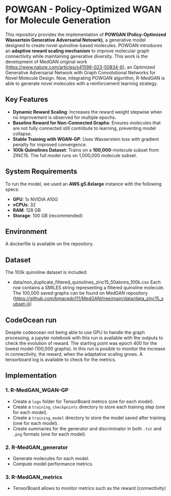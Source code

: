 # POWGAN - Policy‐Optimized WGAN for Molecule Generation

This repository provides the implementation of **POWGAN (Policy‐Optimized Wassertein Generative Adversarial Netowrk)**, a generative model designed to create novel quinoline-based molecules. POWGAN introduces an **adaptive reward scaling mechanism** to improve molecular graph connectivity while maintaining generative diversity.
This work is the development of MedGAN original work (https://www.nature.com/articles/s41598-023-50834-6), an Optimized Generative Adversarial Network with Graph Convolutional Networks for Novel Molecule Design. Now, integrating POWGAN algorithm, R-MedGAN is able to generate novel molecules with a reinforcement learning strategy.

## Key Features
- **Dynamic Reward Scaling**: Increases the reward weight stepwise when no improvement is observed for multiple epochs.
- **Baseline Reward for Non‐Connected Graphs**: Ensures molecules that are not fully connected still contribute to learning, preventing model collapse.
- **Stable Training with WGAN‐GP**: Uses Wasserstein loss with gradient penalty for improved convergence.
- **100k Quinolines Dataset**: Trains on a **100,000**-molecule subset from ZINC15. The full model runs on 1,000,000 molecule subset.

## System Requirements
To run the model, we used an **AWS g5.8xlarge** instance with the following specs:
- **GPU**: 1x NVIDIA A10G
- **vCPUs**: 32
- **RAM**: 128 GB
- **Storage**: 100 GB (recommended)

## Environment
A dockerfile is available on the repository.

## Dataset
The 100k quinoline dataset is included:
- data/non_duplicate_filtered_quinolines_zinc15_50atoms_100k.csv
Each row contains a SMILES string representing a filtered quinoline molecule.
The 100,000 saved graphs can be found on MedGAN repository (https://github.com/bmacedo111/MedGAN/tree/main/data/data_zinc15_subset-iii)

## CodeOcean run
Despite codeocean not being able to use GPU to handle the graph processing, a jupyter notebook with this run is available with the outputs to check the evolution of reward. The starting point was epoch 400 for the lowest model (100,000 graphs). In this run is posible to monitor the increase in connectivity, the reward, when the adaptative scaling grows. A tensorboard log is available to check for the metrics.

## Implementation
### 1. R-MedGAN_WGAN-GP
- Create a `logs` folder for TensorBoard metrics (one for each model).
- Create a `training_checkpoints` directory to store each training step (one for each model).
- Create a `training_model` directory to store the model saved after training (one for each model).
- Create summaries for the generator and discriminator in both `.txt` and `.png` formats (one for each model).

### 2. R-MedGAN_generator
- Generate molecules for each model.
- Compute model performance metrics.

### 3. R-MedGAN_metrics
- TensorBoard allows to monitor metrics such as the reward (connectivity)
